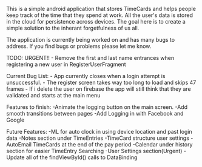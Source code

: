 This is a simple android application that stores TimeCards and helps people keep track of the time
that they spend at work. All the user's data is stored in the cloud for persistence across devices.
The goal here is to create a simple solution to the inherant forgetfulness of us all.

The application is currently being worked on and has many bugs to address.
If you find bugs or problems please let me know.

TODO: URGENT!!
    - Remove the first and last name entrances when registering a new user in RegisterUserFragment

Current Bug List:
    - App currently closes when a login attempt is unsuccessful.
    - The register screen takes way too long to load and skips 47 frames
    - If i delete the user on firebase the app will still think that they are validated
        and starts at the main menu

Features to finish:
    -Animate the logging button on the main screen.
    -Add smooth transitions between pages
    -Add Logging in with Facebook and Google


Future Features:
    -ML for auto clock in using device location and past login data
    -Notes section under TimeEntries
    -TimeCard structure user settings
    -AutoEmail TimeCards at the end of the pay period
    -Calendar under history section for easier TimeEntry Searching
    -User Settings section(Urgent)
    -Update all of the findViewById() calls to DataBinding
